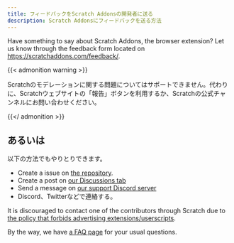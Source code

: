 ```yaml
---
title: フィードバックをScratch Addonsの開発者に送る
description: Scratch Addonsにフィードバックを送る方法
---
```


Have something to say about Scratch Addons, the browser extension? Let us know through the feedback form located on https://scratchaddons.com/feedback/.

{{< admonition warning >}}

Scratchのモデレーションに関する問題についてはサポートできません。代わりに、Scratchウェブサイトの「報告」ボタンを利用するか、Scratchの公式チャンネルにお問い合わせください。

{{</ admonition >}}

## あるいは

以下の方法でもやりとりできます。

- Create a issue on [the repository](https://github.com/ScratchAddons/ScratchAddons/issues).
- Create a post on [our Discussions tab](https://github.com/ScratchAddons/ScratchAddons/discussions)
- Send a message on [our support Discord server](https://discord.gg/R5NBqwMjNc)
- Discord、Twitterなどで連絡する。

It is discouraged to contact one of the contributors through Scratch due to [the policy that forbids advertising extensions/userscripts](https://scratch.mit.edu/discuss/post/2907564/).

By the way, we have [a FAQ page](https://scratchaddons.com/docs/faq/) for your usual questions.